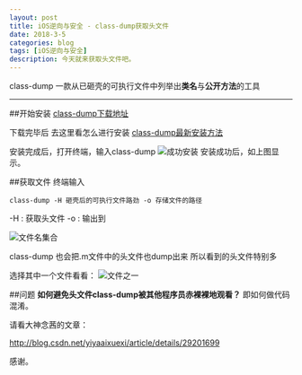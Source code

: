 ```yaml
---
layout: post
title: iOS逆向与安全 - class-dump获取头文件
date: 2018-3-5
categories: blog
tags: [iOS逆向与安全]
description: 今天就来获取头文件吧。
---
```


class-dump 一款从已砸壳的可执行文件中列举出**类名**与**公开方法**的工具

****
##开始安装
[class-dump下载地址](http://stevenygard.com/projects/class-dump/)

下载完毕后
去这里看怎么进行安装 [class-dump最新安装方法](http://bbs.iosre.com/t/10-11-usr-bin-class-dump/1936)

安装完成后，打开终端，输入class-dump
![成功安装](http://img.blog.csdn.net/20180305174526683?watermark/2/text/aHR0cDovL2Jsb2cuY3Nkbi5uZXQvYm9yaW5nX2NhdA==/font/5a6L5L2T/fontsize/400/fill/I0JBQkFCMA==/dissolve/70)
安装成功后，如上图显示。


##获取文件
终端输入
```
class-dump -H 砸壳后的可执行文件路劲 -o 存储文件的路径
```

-H : 获取头文件
-o : 输出到

![文件名集合](http://img.blog.csdn.net/20180305175011453?watermark/2/text/aHR0cDovL2Jsb2cuY3Nkbi5uZXQvYm9yaW5nX2NhdA==/font/5a6L5L2T/fontsize/400/fill/I0JBQkFCMA==/dissolve/70)

class-dump 也会把.m文件中的头文件也dump出来 所以看到的头文件特别多

选择其中一个文件看看：
![文件之一](http://img.blog.csdn.net/20180305175215380?watermark/2/text/aHR0cDovL2Jsb2cuY3Nkbi5uZXQvYm9yaW5nX2NhdA==/font/5a6L5L2T/fontsize/400/fill/I0JBQkFCMA==/dissolve/70)


##问题
**如何避免头文件class-dump被其他程序员赤裸裸地观看？**
即如何做代码混淆。

请看大神念茜的文章：

http://blog.csdn.net/yiyaaixuexi/article/details/29201699


感谢。






